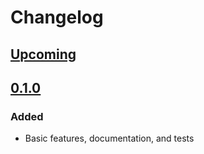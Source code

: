 # Changelog

## [Upcoming](https://github.com/jpcx/ccutl/compare/0.1.0...devel)

## [0.1.0](https://github.com/jpcx/ccutl/releases/tag/0.1.0)

### Added

- Basic features, documentation, and tests
